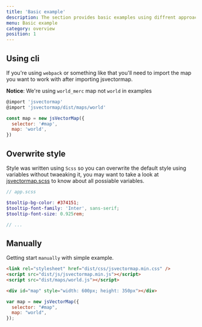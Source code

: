 ```yaml
---
title: 'Basic example'
description: The section provides basic examples using diffrent approaches to get started.
menu: Basic example
category: overview
position: 1
---
```


## Using cli
If you're using `webpack` or something like that you'll need to import the map you want to work with after importing jsvectormap.

**Notice**: We're using `world_merc` map not `world` in examples

```javascript
@import 'jsvectormap'
@import 'jsvectormap/dist/maps/world'

const map = new jsVectorMap({
  selector: '#map',
  map: 'world',
})
```

## Overwrite style
Style was written using `Scss` so you can overwrite the default style using variables without twaeaking it, you may want to take a look at [jsvectormap.scss](https://github.com/themustafaomar/jsvectormap/blob/master/src/scss/jsvectormap.scss) to know about all possiable variables.
```scss
// app.scss

$tooltip-bg-color: #374151;
$tooltip-font-family: 'Inter', sans-serif;
$tooltip-font-size: 0.925rem;

// ...
```

## Manually
Getting start `manually` with simple example.

```html
<link rel="stylesheet" href="dist/css/jsvectormap.min.css" />
<script src="dist/js/jsvectormap.min.js"></script>
<script src="dist/maps/world.js"></script>

<div id="map" style="width: 600px; height: 350px"></div>
```

```js
var map = new jsVectorMap({
  selector: "#map",
  map: "world",
});
```